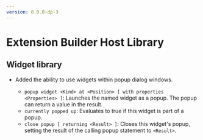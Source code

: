 ```yaml
---
version: 8.0.0-dp-3
---
```

# Extension Builder Host Library
## Widget library

* Added the ability to use widgets within popup dialog windows.

  * `popup widget <Kind> at <Position> [ with properties <Properties> ]`: Launches the named widget as a popup. The popup can return a value in the result.
  * `currently popped up`: Evaluates to true if this widget is part of a popup.
  * `close popup [ returning <Result> ]`: Closes this widget's popup, setting the result of the calling popup statement to `<Result>`.
